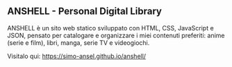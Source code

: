 ## ANSHELL - Personal Digital Library

ANSHELL è un sito web statico sviluppato con HTML, CSS, JavaScript e JSON, pensato per catalogare e organizzare i miei contenuti preferiti: anime (serie e film), libri, manga, serie TV e videogiochi.

Visitalo qui: https://simo-ansel.github.io/anshell/
